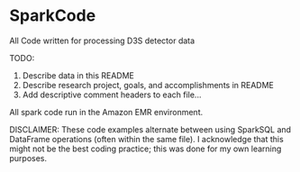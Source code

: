 # SparkCode
All Code written for processing D3S detector data

TODO:
1. Describe data in this README
2. Describe research project, goals, and accomplishments in README
3. Add descriptive comment headers to each file...

All spark code run in the Amazon EMR environment.

DISCLAIMER:
These code examples alternate between using SparkSQL and DataFrame operations (often within the same file). I acknowledge that this might not be the best coding practice; this was done for my own learning purposes. 
